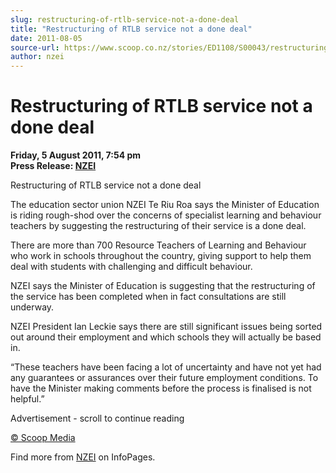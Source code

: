 ```yaml
---
slug: restructuring-of-rtlb-service-not-a-done-deal
title: "Restructuring of RTLB service not a done deal"
date: 2011-08-05
source-url: https://www.scoop.co.nz/stories/ED1108/S00043/restructuring-of-rtlb-service-not-a-done-deal.htm
author: nzei
---
```

Restructuring of RTLB service not a done deal
=============================================

**Friday, 5 August 2011, 7:54 pm**  
**Press Release: [NZEI](https://info.scoop.co.nz/NZEI)**

Restructuring of RTLB service not a done deal

The education sector union NZEI Te Riu Roa says the Minister of Education is riding rough-shod over the concerns of specialist learning and behaviour teachers by suggesting the restructuring of their service is a done deal.

There are more than 700 Resource Teachers of Learning and Behaviour who work in schools throughout the country, giving support to help them deal with students with challenging and difficult behaviour.

NZEI says the Minister of Education is suggesting that the restructuring of the service has been completed when in fact consultations are still underway.

NZEI President Ian Leckie says there are still significant issues being sorted out around their employment and which schools they will actually be based in.

“These teachers have been facing a lot of uncertainty and have not yet had any guarantees or assurances over their future employment conditions. To have the Minister making comments before the process is finalised is not helpful.”

Advertisement - scroll to continue reading





[© Scoop Media](http://www.scoop.co.nz/about/terms.html)

Find more from [NZEI](https://info.scoop.co.nz/NZEI) on InfoPages.